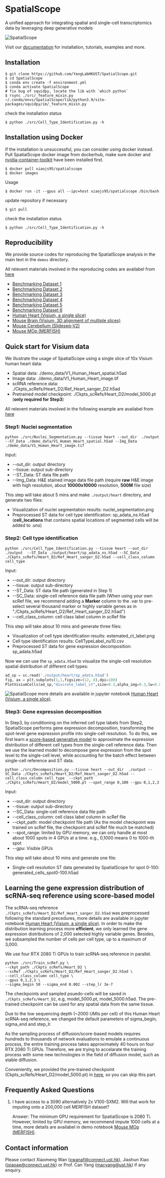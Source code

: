 # SpatialScope
A unified approach for integrating spatial and single-cell transcriptomics data by leveraging deep generative models

![SpatialScope](https://github.com/YangLabHKUST/SpatialScope/blob/master/mainfig-flowchat.jpg)

Visit our [documentation](https://spatialscope-tutorial.readthedocs.io/en/latest/) for installation, tutorials, examples and more.

## Installation
``` shell
$ git clone https://github.com/YangLabHKUST/SpatialScope.git
$ cd SpatialScope
$ conda env create -f environment.yml
$ conda activate SpatialScope
# fix bug of squidpy, locate the lib with `which python`
$ rsync ./src/_feature_mixin.py ~/.conda/envs/SpatialScope/lib/python3.9/site-packages/squidpy/im/_feature_mixin.py
```
check the installation status
```shell
$ python ./src/Cell_Type_Identification.py -h
```

## Installation using Docker
If the installation is unsuccessful, you can consider using docker instead.
Pull SpatialScope docker image from dockerhub, make sure docker and [nvidia-container-toolkit](https://docs.nvidia.com/datacenter/cloud-native/container-toolkit/latest/install-guide.html) have been installed first.
```shell
$ docker pull xiaojs95/spatialscope
$ docker images
```
Usage
```shell
$ docker run -it --gpus all --ipc=host xiaojs95/spatialscope /bin/bash
```
update repository if necessary
```shell
$ git pull
```
check the installation status
```shell
$ python ./src/Cell_Type_Identification.py -h
```

## Reproducibility

We provide source codes for reproducing the SpatialScope analysis in the main text in the `demos` directory.

All relevent materials involved in the reproducing codes are availabel from [here](https://drive.google.com/drive/folders/1PXv_brtr-tXshBVEd_HSPIagjX9oF7Kg?usp=sharing)

+ [Benchmarking Dataset 1](https://github.com/YangLabHKUST/SpatialScope/blob/master/demos/Benchmarking-Dataset_1.ipynb)
+ [Benchmarking Dataset 2](https://github.com/YangLabHKUST/SpatialScope/blob/master/demos/Benchmarking-Dataset_2.ipynb)
+ [Benchmarking Dataset 3](https://github.com/YangLabHKUST/SpatialScope/blob/master/demos/Benchmarking-Dataset_3.ipynb)
+ [Benchmarking Dataset 4](https://github.com/YangLabHKUST/SpatialScope/blob/master/demos/Benchmarking-Dataset_4.ipynb)
+ [Benchmarking Dataset 5](https://github.com/YangLabHKUST/SpatialScope/blob/master/demos/Benchmarking-Dataset_5.ipynb)
+ [Benchmarking Dataset 6](https://github.com/YangLabHKUST/SpatialScope/blob/master/demos/Benchmarking-Dataset_6.ipynb)
+ [Human Heart (Visium, a single slice)](https://github.com/YangLabHKUST/SpatialScope/blob/master/demos/Human-Heart.ipynb)
+ [Mouse Brain (Visium, 3D alignment of multiple slices)](https://github.com/YangLabHKUST/SpatialScope/blob/master/demos/Mouse-Brain.ipynb)
+ [Mouse Cerebellum (Slideseq-V2)](https://github.com/YangLabHKUST/SpatialScope/blob/master/demos/Mouse-Cerebellum-Slideseq.ipynb)
+ [Mouse MOp (MERFISH)](https://github.com/YangLabHKUST/SpatialScope/blob/master/demos/Mouse-MOp-MERFISH.ipynb)


## Quick start for Visium data

We illustrate the usage of SpatialScope using a single slice of 10x Visium human heart data:
- Spatial data: ./demo_data/V1_Human_Heart_spatial.h5ad
- Image data: ./demo_data/V1_Human_Heart_image.tif
- scRNA reference data: ./Ckpts_scRefs/Heart_D2/Ref_Heart_sanger_D2.h5ad
- Pretrained model checkpoint: ./Ckpts_scRefs/Heart_D2/model_5000.pt (**only required for Step3**)

All relevent materials involved in the following example are availabel from [here](https://drive.google.com/drive/folders/1PXv_brtr-tXshBVEd_HSPIagjX9oF7Kg?usp=sharing)

### Step1: Nuclei segmentation

```
python ./src/Nuclei_Segmentation.py --tissue heart --out_dir  ./output  --ST_Data ./demo_data/V1_Human_Heart_spatial.h5ad --Img_Data  ./demo_data/V1_Human_Heart_image.tif
```

Input:

- --out_dir: output directory
- --tissue: output sub-directory
- --ST_Data: ST data file path
- --Img_Data: H&E stained image data file path (require **raw** H&E image with high resolution, about **10000x10000** resolution, **500M** file size)

This step will take about 5 mins and make `./output/heart` directory, and generate two files:

- Visualization of nuclei segmentation results: nuclei_segmentation.png
- Preprocessed ST data for cell type identification: sp_adata_ns.h5ad (**cell_locations** that contains spatial locations of segmented cells will be added to .uns)


### Step2: Cell type identification

```
python ./src/Cell_Type_Identification.py --tissue heart --out_dir  ./output  --ST_Data ./output/heart/sp_adata_ns.h5ad --SC_Data ./Ckpts_scRefs/Heart_D2/Ref_Heart_sanger_D2.h5ad --cell_class_column cell_type
```

Input:

- --out_dir: output directory
- --tissue: output sub-directory
- --ST_Data: ST data file path (generated in Step 1)
- --SC_Data: single-cell reference data file path (When using your own scRef file, we recommend adding a **Marker** column to the .var to pre-select several thousand marker or highly variable genes as in "./Ckpts_scRefs/Heart_D2/Ref_Heart_sanger_D2.h5ad")
- --cell_class_column: cell class label column in scRef file

This step will take about 10 mins and generate three files:

- Visualization of cell type identification results: estemated_ct_label.png
- Cell type identification results: CellTypeLabel_nu10.csv
- Preprocessed ST data for gene expression decomposition: sp_adata.h5ad

Now we can use the `sp_adata.h5ad` to visualize the single-cell resolution spatial distribution of different cell types:

```python
ad_sp = sc.read('./output/heart/sp_adata.h5ad')
fig, ax = plt.subplots(1,1,figsize=(12, 8),dpi=100)
PlotVisiumCells(ad_sp,"discrete_label_ct",size=0.3,alpha_img=0.3,lw=0.8,ax=ax)
```
![SpatialScope](https://github.com/YangLabHKUST/SpatialScope/blob/master/human-heart-crop.png)
more details are available in jupyter notebook [Human Heart (Visium, a single slice)](https://github.com/YangLabHKUST/SpatialScope/blob/master/demos/Human-Heart.ipynb).


### Step3: Gene expression decomposition

In Step3, by conditioning on the inferred cell type labels from Step2, SpatialScope performs gene expression decomposition, transforming the spot-level gene expression proﬁle into single-cell resolution. To do this, we ﬁrst learn a [score-based generative model](#Learning-the-gene-expression-distribution-of-scRNA-seq-reference-using-score-based-model) to approximate the expression distribution of different cell types from the single-cell reference data. Then we use the learned model to decompose gene expression from the spot level to the single-cell level, while accounting for the batch effect between single-cell reference and ST data.

```
python ./src/Decomposition.py --tissue heart --out_dir  ./output --SC_Data ./Ckpts_scRefs/Heart_D2/Ref_Heart_sanger_D2.h5ad --cell_class_column cell_type  --ckpt_path ./Ckpts_scRefs/Heart_D2/model_5000.pt --spot_range 0,100 --gpu 0,1,2,3
```

Input:

- --out_dir: output directory
- --tissue: output sub-directory
- --SC_Data: single-cell reference data file path 
- --cell_class_column: cell class label column in scRef file
- --ckpt_path: model checkpoint file path (As the model checkpoint was trained on scRef file, the checkpoint and scRef file much be matched)
- --spot_range: limited by GPU memory, we can only handle at most about 1000 spots in 4 GPUs at a time. e.g., 0,1000 means 0 to 1000-th spot
- --gpu: Visible GPUs

This step will take about 10 mins and generate one file:

- Single-cell resolution ST data generated by SpatialScope for spot 0-100: generated_cells_spot0-100.h5ad

## Learning the gene expression distribution of scRNA-seq reference using score-based model

The scRNA-seq reference `./Ckpts_scRefs/Heart_D2/Ref_Heart_sanger_D2.h5ad` was preprocessed following the standard precedures, more details are available in jupyter notebook [Human Heart (Visium, a single slice)](https://github.com/YangLabHKUST/SpatialScope/blob/master/demos/Human-Heart.ipynb). In order to make the distribution learning process more **efficient**, we only learned the gene expression distributions of 2,000 selected highly variable genes.  Besides, we subsampled the number of cells per cell type, up to a maximum of 3,000. 


We use four RTX 2080 Ti GPUs to train scRNA-seq reference in parallel.

```
python ./src/Train_scRef.py \
--ckpt_path ./Ckpts_scRefs/Heart_D2 \
--scRef ./Ckpts_scRefs/Heart_D2/Ref_Heart_sanger_D2.h5ad \
--cell_class_column cell_type \
--gpus 0,1,2,3 \
--sigma_begin 50 --sigma_end 0.002 --step_lr 3e-7 
```
The checkpoints and sampled psuedo-cells will be saved in `./Ckpts_scRefs/Heart_D2`, e.g, model_5000.pt, model_5000.h5ad. The pre-trained checkpoint can be used for any spatial data from the same tissue.

Due to the low sequencing depth (~2000 UMIs per cell) of this Human Heart scRNA-seq reference, we changed the default parameters of sigma_begin, sigma_end and step_lr.

As the sampling process of diffusion/score-based models requires hundreds to thousands of network evaluations to emulate a continuous process, the entire training process takes approximately 40 hours on four RTX 2080 Ti GPUs. Therefore, we are trying to accelarate the training process with some new technologies in the field of diffusion model, such as stable diffusion. 

Conveniently, we provided the pre-trained checkpoint (Ckpts_scRefs/Heart_D2/model_5000.pt) in [here](https://drive.google.com/drive/folders/1PXv_brtr-tXshBVEd_HSPIagjX9oF7Kg?usp=sharing), so you can skip this part.



## Frequently Asked Questions

1. I have access to a 3090 alternatively 2x V100-SXM2. Will that work for imputing onto a 200,000 cell MERFISH dataset?

   Answer: The minimum GPU requirement for SpatialScope is 2080 Ti. However, limited by GPU memory, we recommend impute 1000 cells at a time, more details are availabel in demo notebook [Mouse MOp (MERFISH)](https://github.com/YangLabHKUST/SpatialScope/blob/master/demos/Mouse-MOp-MERFISH.ipynb).


## Contact information

Please contact Xiaomeng Wan (xwanaf@connect.ust.hk), Jiashun Xiao (jxiaoae@connect.ust.hk) or Prof. Can Yang (macyang@ust.hk) if any enquiry.